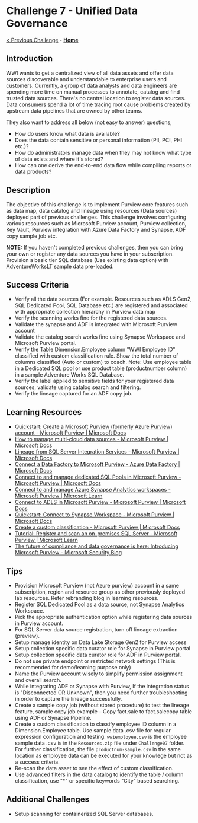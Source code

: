 # Challenge 7 - Unified Data Governance

[< Previous Challenge](./Challenge-06.md) - **[Home](../README.md)**

## Introduction

WWI wants to get a centralized view of all data assets and offer data sources discoverable and understandable to enterprise users and customers. Currently, a group of data analysts and data engineers are spending more time on manual processes to annotate, catalog and find trusted data sources. There's no central location to register data sources. Data consumers spend a lot of time tracing root cause problems created by upstream data pipelines that are owned by other teams.

They also want to address all below (not easy to answer) questions,

- How do users know what data is available?
- Does the data contain sensitive or personal information (PII, PCI, PHI etc.)?
- How do administrators manage data when they may not know what type of data exists and where it's stored?
- How can one derive the end-to-end data flow while compiling reports or data products?

## Description

The objective of this challenge is to implement Purview core features such as data map, data catalog and lineage using resources (Data sources) deployed part of previous challenges. This challenge involves configuring various resources such as Microsoft Purview account, Purview collection, Key Vault, Purview integration with Azure Data Factory and Synapse, ADF copy sample job etc.

**NOTE:** If you haven't completed previous challenges, then you can bring your own or register any data sources you have in your subscription. Provision a basic tier SQL database (Use existing data option) with AdventureWorksLT sample data pre-loaded.

## Success Criteria

- Verify all the data sources (For example. Resources such as ADLS Gen2, SQL Dedicated Pool, SQL Database etc.) are registered and associated with appropriate collection hierarchy in Purview data map
- Verify the scanning works fine for the registered data sources.
- Validate the synapse and ADF is integrated with Microsoft Purview account
- Validate the catalog search works fine using Synapse Workspace and Microsoft Purview portal.
- Verify the Table Dimension.Employee column "WWI Employee ID" classified with custom classification rule. Show the total number of columns classified (Auto or custom) to coach. Note: Use employee table in a Dedicated SQL pool or use product table (productnumber column) in a sample Adventure Works SQL Database.
- Verify the label applied to sensitive fields for your registered data sources, validate using catalog search and filtering.
- Verify the lineage captured for an ADF copy job.

## Learning Resources

- [Quickstart: Create a Microsoft Purview (formerly Azure Purview) account - Microsoft Purview | Microsoft Docs](https://docs.microsoft.com/en-us/azure/purview/create-catalog-portal)
- [How to manage multi-cloud data sources - Microsoft Purview | Microsoft Docs](https://docs.microsoft.com/en-us/azure/purview/manage-data-sources)
- [Lineage from SQL Server Integration Services - Microsoft Purview | Microsoft Docs](https://docs.microsoft.com/en-us/azure/purview/how-to-lineage-sql-server-integration-services)
- [Connect a Data Factory to Microsoft Purview - Azure Data Factory | Microsoft Docs](https://docs.microsoft.com/en-us/azure/data-factory/connect-data-factory-to-azure-purview)
- [Connect to and manage dedicated SQL Pools in Microsoft Purview - Microsoft Purview | Microsoft Docs](https://docs.microsoft.com/en-us/azure/purview/register-scan-azure-synapse-analytics)
- [Connect to and manage Azure Synapse Analytics workspaces - Microsoft Purview | Microsoft Learn](https://learn.microsoft.com/en-us/azure/purview/register-scan-synapse-workspace?tabs=MI)
- [Connect to ADLS in Microsoft Purview - Microsoft Purview | Microsoft Docs](https://docs.microsoft.com/en-us/azure/purview/register-scan-adls-gen2?tabs=MI)
- [Quickstart: Connect to Synapse Workspace - Microsoft Purview | Microsoft Docs](https://docs.microsoft.com/en-us/azure/synapse-analytics/catalog-and-governance/quickstart-connect-azure-purview)
- [Create a custom classification - Microsoft Purview | Microsoft Docs](https://docs.microsoft.com/en-us/azure/purview/create-a-custom-classification-and-classification-rule)
- [Tutorial: Register and scan an on-premises SQL Server - Microsoft Purview | Microsoft Learn](https://learn.microsoft.com/en-us/azure/purview/tutorial-register-scan-on-premises-sql-server)
- [The future of compliance and data governance is here: Introducing Microsoft Purview - Microsoft Security Blog](https://www.microsoft.com/security/blog/2022/04/19/the-future-of-compliance-and-data-governance-is-here-introducing-microsoft-purview/)

## Tips

- Provision Microsoft Purview (not Azure purview) account in a same subscription, region and resource group as other previously deployed lab resources. Refer rebranding blog in learning resources.
- Register SQL Dedicated Pool as a data source, not Synapse Analytics Workspace.
- Pick the appropriate authentication option while registering data sources in Purview account.
- For SQL Server data source registration, turn off lineage extraction (preview).
- Setup manage identity on Data Lake Storage Gen2 for Purview access
- Setup collection specific data curator role for Synapse in Purview portal
- Setup collection specific data curator role for ADF in Purview portal.
- Do not use private endpoint or restricted network settings (This is recommended for demo/learning purpose only)
- Name the Purview account wisely to simplify permission assignment and overall search.
- While integrating ADF or Synapse with Purview, If the integration status is "Disconnected OR Unknown", then you need further troubleshooting in order to capture the lineage successfully.
- Create a sample copy job (without stored procedure) to test the lineage feature, sample copy job example – Copy fact.sale to fact.salecopy table using ADF or Synapse Pipeline.
- Create a custom classification to classify employee ID column in a Dimension.Employee table. Use sample data .csv file for regular expression configuration and testing.  `wwiemployee.csv` is the employee sample data .csv is in the `Resources.zip` file under `Challenge07` folder.  For further classification, the file `productnum-sample.csv` in the same location as employee data can be executed for your knowlege but not as a success criteria.
- Re-scan the data asset to see the effect of custom classification.
- Use advanced filters in the data catalog to identify the table / column classification, use "\*" or specific keywords "City" based searching.

## Additional Challenges

- Setup scanning for containerized SQL Server databases.
